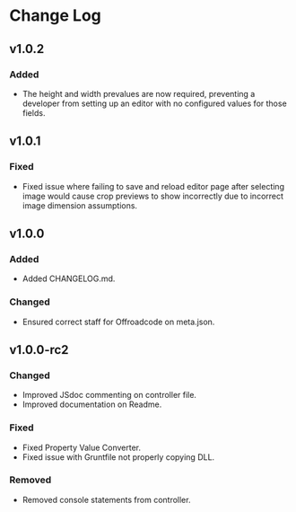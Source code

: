 # Change Log

## v1.0.2

### Added

* The height and width prevalues are now required, preventing a developer from 
setting up an editor with no configured values for those fields.

## v1.0.1

### Fixed

* Fixed issue where failing to save and reload editor page after selecting image 
would cause crop previews to show incorrectly due to incorrect image dimension 
assumptions.

## v1.0.0

### Added

* Added CHANGELOG.md.

### Changed

* Ensured correct staff for Offroadcode on meta.json.

## v1.0.0-rc2

### Changed

* Improved JSdoc commenting on controller file.
* Improved documentation on Readme.

### Fixed

* Fixed Property Value Converter.
* Fixed issue with Gruntfile not properly copying DLL.

### Removed

* Removed console statements from controller.
